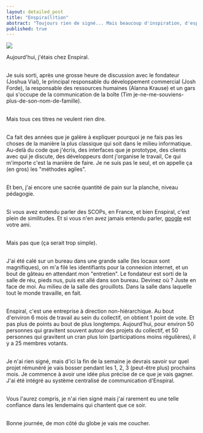 ```yaml
---
layout: detailed_post
title: "Enspira(l)tion"
abstract: "Toujours rien de signé... Mais beaucoup d'inspiration, d'espoir tant pour mes prochaines semaines, mes prochains mois, que pour les prochaines années sur Terre."
published: true
---
```


[<img src="http://vaevictis.smugmug.com/Urban-walks/Wellington/i-WJ8zJ7f/0/S/DSC9720-S.jpg">](http://vaevictis.smugmug.com/Urban-walks/Wellington/22331655_LrDkQ4#!i=1784367780&k=WJ8zJ7f)


Aujourd'hui, j'étais chez Enspiral.
<br />
<br />

Je suis sorti, après une grosse heure de discussion avec le fondateur (Joshua Vial), le principal responsable du développement commercial (Josh Forde), la responsable des ressources humaines (Alanna Krause) et un gars qui s'occupe de la communication de la boîte (Tim je-ne-me-souviens-plus-de-son-nom-de-famille).
<br />
<br />

Mais tous ces titres ne veulent rien dire.
<br />
<br />

Ca fait des années que je galère à expliquer pourquoi je ne fais pas les choses de la manière la plus classique qui soit dans le milieu informatique. Au-delà du code que j'écris, des interfaces que je prototype, des clients avec qui je discute, des développeurs dont j'organise le travail, Ce qui m'importe c'est la manière de faire. Je ne suis pas le seul, et on appelle ça (en gros) les "méthodes agiles".
<br />
<br />

Et ben, j'ai encore une sacrée quantité de pain sur la planche, niveau pédagogie.
<br />
<br />

Si vous avez entendu parler des SCOPs, en France, et bien Enspiral, c'est plein de similitudes. Et si vous n'en avez jamais entendu parler, [google](http://lmgtfy.com/?q=scop) est votre ami.
<br />
<br />

Mais pas que (ça serait trop simple).
<br />
<br />

J'ai été calé sur un bureau dans une grande salle (les locaux sont magnifiques), on m'a filé les identifiants pour la connexion internet, et un bout de gâteau en attendant mon "entretien". Le fondateur est sorti de la salle de réu, pieds nus, puis est allé dans son bureau. Devinez où ? Juste en face de moi. Au milieu de la salle des grouillots. Dans la salle dans laquelle tout le monde travaille, en fait.
<br />
<br />

Enspiral, c'est une entreprise à direction non-hiérarchique. Au bout d'environ 6 mois de travail au sein du collectif, on obtient 1 point de vote. Et pas plus de points au bout de plus longtemps. Aujourd'hui, pour environ 50 personnes qui gravitent souvent autour des projets du collectif, et 50 personnes qui gravitent un cran plus loin (participations moins régulières), il y a 25 membres votants.
<br />
<br />

Je n'ai rien signé, mais d'ici la fin de la semaine je devrais savoir sur quel projet rémunéré je vais bosser pendant les 1, 2, 3 (peut-être plus) prochains mois. Je commence à avoir une idée plus précise de ce que je vais gagner. J'ai été intégré au système centralisé de communication d'Enspiral.
<br />
<br />

Vous l'aurez compris, je n'ai rien signé mais j'ai rarement eu une telle confiance dans les lendemains qui chantent que ce soir.
<br />
<br />

Bonne journée, de mon côté du globe je vais me coucher.